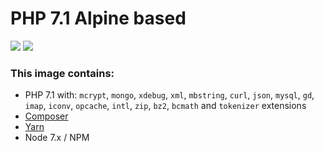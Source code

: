 # PHP 7.1 Alpine based

[![](https://images.microbadger.com/badges/version/edbizarro/gitlab-ci-pipeline-php:7.1-alpine.svg)](https://microbadger.com/images/edbizarro/gitlab-ci-pipeline-php "Get your own version badge on microbadger.com")
[![](https://images.microbadger.com/badges/image/edbizarro/gitlab-ci-pipeline-php:7.1-alpine.svg)](https://microbadger.com/images/edbizarro/gitlab-ci-pipeline-php "Get your own image badge on microbadger.com")

### This image contains:

- PHP 7.1 with: ```mcrypt```, ```mongo```, ```xdebug```, ```xml```, ```mbstring```, ```curl```, ```json```, ```mysql```, ```gd```, ```imap```, ```iconv```, ```opcache```, ```intl```, ```zip```, ```bz2```, ```bcmath``` and ```tokenizer``` extensions
- [Composer](https://getcomposer.org/)
- [Yarn](https://yarnpkg.com)
- Node 7.x / NPM

